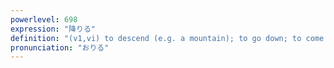 ```yaml
---
powerlevel: 698
expression: "降りる"
definition: "(v1,vi) to descend (e.g. a mountain); to go down; to come down; to alight (e.g. from bus); to get off; to disembark; to dismount; to step down; to retire; to give up; to quit; (P)"
pronunciation: "おりる"
---
```


